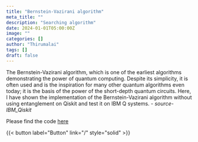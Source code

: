 ```yaml
---
title: "Bernstein-Vazirani algorithm"
meta_title: ""
description: "Searching algorithm"
date: 2024-01-01T05:00:00Z
image: ""
categories: []
author: "Thirumalai"
tags: []
draft: false
---
```


The Bernstein-Vazirani algorithm, which is one of the earliest algorithms demonstrating the power of quantum computing. Despite its simplicity, it is often used and is the inspiration for many other quantum algorithms even today; it is the basis of the power of the short-depth quantum circuits. Here, I have shown the implementation of the Bernstein-Vazirani algorithm without using entanglement on Qiskit and test it on IBM Q systems. - _source-IBM_Qiskit_

Please find the code [here](https://github.com/Thirumalai-97/Qcomputing/tree/main/QAlgorithm's/Bernstein-Vazirani%20Algorith)

{{< button label="Button" link="/" style="solid" >}}

